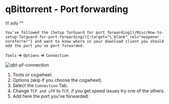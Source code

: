 # qBittorrent - Port forwarding

!!! info ""

    You've followed the [Setup TorGuard for port forwarding](/Misc/How-to-setup-Torguard-for-port-forwarding/){:target="\_blank" rel="noopener noreferrer"} and want to know where in your download client you should add the port you've port forwarded.

`Tools` => `Options` => `Connection`

![qbt-pf-connection](images/qbt-pf-connection.png)

1. Tools or cogwheel.
1. Options (skip if you choose the cogwheel).
1. Select the `Connection` Tab.
1. Change `TCP and uTP` to `TCP`, if you get speed issues try one of the others.
1. Add here the port you've forwarded.
